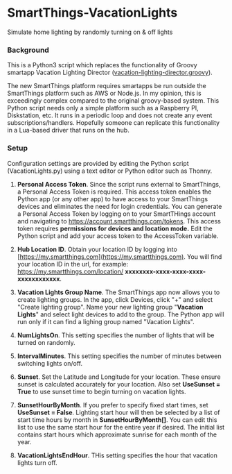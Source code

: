 # SmartThings-VacationLights
Simulate home lighting by randomly turning on &amp; off lights

### Background
This is a Python3 script which replaces the functionality of Groovy smartapp Vacation Lighting Director ([vacation-lighting-director.groovy](https://github.com/SmartThingsCommunity/SmartThingsPublic/tree/master/smartapps/tslagle13/vacation-lighting-director.src)).

The new SmartThings platform requires smartapps be run outside the SmartThings platform such as AWS or Node.js.  In my opinion, this is exceedingly complex compared to the original groovy-based system.  This Python script needs only a simple platform such as a Raspberry PI, Diskstation, etc.  It runs in a periodic loop and does not create any event subscriptions/handlers.  Hopefully someone can replicate this functionality in a Lua-based driver that runs on the hub.

### Setup
Configuration settings are provided by editing the Python script (VacationLights.py) using a text editor or Python editor such as Thonny.

1. **Personal Access Token**.  Since the script runs external to SmartThings, a Personal Access Token is required.  This access token enables the Python app (or any other app) to have access to your SmartThings devices and eliminates the need for login credentials.  You can generate a Personal Access Token by logging on to your SmartTHings account and navigating to https://account.smartthings.com/tokens.  This access token requires **permissions for devices and location mode.**  Edit the Python script and add your access token to the AccessToken variable.

2. **Hub Location ID**.  Obtain your location ID by logging into [https://my.smartthings.com](https://my.smartthings.com).  You will find your location ID in the url, for example: https://my.smartthings.com/location/ **xxxxxxxx-xxxx-xxxx-xxxx-xxxxxxxxxxxx**.

3. **Vacation Lights Group Name**.  The SmartThings app now allows you to create lighting groups.  In the app, click Devices, click "+" and select "Create lighting group".  Name your new lighting group "**Vacation Lights**" and select light devices to add to the group.  The Python app will run only if it can find a lighing group named "Vacation Lights".

4. **NumLightsOn**.  This setting specifies the number of lights that will be turned on randomly.

5. **IntervalMinutes**.  This setting specifies the number of minutes between switching lights on/off.

6. **Sunset**.  Set the Latitude and Longitude for your location.  These ensure sunset is calculated accurately for your location.  Also set **UseSunset = True** to use sunset time to begin turning on vacation lights.

7. **SunsetHourByMonth**.  If you prefer to specify fixed start times, set **UseSunset = False**.  Lighting start hour will then be selected by a list of start time hours by month in **SunsetHourByMonth[]**.  You can edit this list to use the same start hour for the entire year if desired.  The initial list contains start hours which approximate sunrise for each month of the year.

8. **VacationLightsEndHour**.  THis setting specifies the hour that vacation lights turn off.


